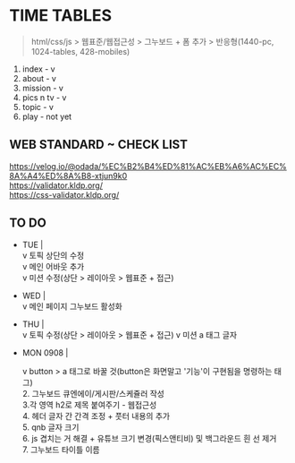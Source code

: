 # TIME TABLES

> html/css/js > 웹표준/웹접근성 > 그누보드 + 폼 추가 > 반응형(1440-pc, 1024-tables, 428-mobiles)

1. index - v
2. about - v
3. mission - v
4. pics n tv - v
5. topic - v
6. play - not yet

## WEB STANDARD ~ CHECK LIST

https://velog.io/@odada/%EC%B2%B4%ED%81%AC%EB%A6%AC%EC%8A%A4%ED%8A%B8-xtjun9k0  
https://validator.kldp.org/  
https://css-validator.kldp.org/

## TO DO

- TUE |  
  v 토픽 상단의 수정  
  v 메인 어바웃 추가  
  v 미션 수정(상단 > 레이아웃 > 웹표준 + 접근)

- WED |  
  v 메인 페이지 그누보드 활성화

- THU |  
  v 토픽 수정(상단 > 레이아웃 > 웹표준 + 접근)
  v 미션 a 태그 글자

- MON 0908 |

  v button > a 태그로 바꿀 것(button은 화면말고 '기능'이 구현됨을 명령하는 태그)  
  2. 그누보드 큐엔에이/게시판/스케쥴러 작성  
  3.각 영역 h2로 제목 붙여주기 - 웹접근성  
  4. 헤더 글자 간 간격 조정 + 풋터 내용의 추가      
  5. qnb 글자 크기       
  6. js 겹치는 거 해결 + 유튜브 크기 변경(픽스앤티비) 및 백그라운드 흰 선 제거      
  7. 그누보드 타이틀 이름      

